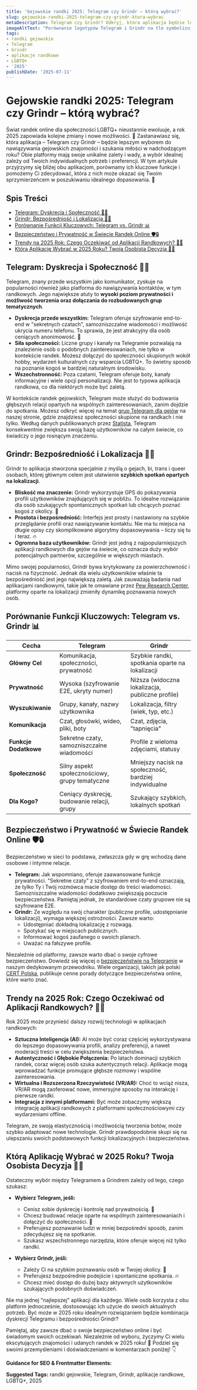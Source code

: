 ```yaml
---
title: 'Gejowskie randki 2025: Telegram czy Grindr – którą wybrać?'
slug: gejowskie-randki-2025-telegram-czy-grindr-ktora-wybrac
metaDescription: Telegram czy Grindr? Odkryj, która aplikacja będzie lepsza do gejowskich randek w 2025. Porównanie funkcji, bezpieczeństwa i trendów. Wybierz mądrze!
imageAltText: "Porównanie logotypów Telegram i Grindr na tle symbolizującym wybór aplikacji randkowej dla gejów w 2025 roku.\n\n    *   Anchor Text: grup Telegram dla gejów\n    *   Target Path: `/grupy/randki-gejowskie`\n*   **Recap 2 (Embedded):**\n    *   Anchor Text: bezpieczeństwie na Telegramie\n    *   Target Path: `/artykuly/bezpieczenstwo-telegram`\n*   **Additional Suggestion 1:**\n    *   Phrase in article: \"Telegram, znany przede wszystkim jako komunikator...\"\n    *   Suggested Anchor Text: komunikator\n    *   Suggested Target Path: `/artykuly/co-to-jest-telegram` (lub ogólna kategoria o Telegramie)\n*   **Additional Suggestion 2:**\n    *   Phrase in article: \"...dołączania do rozbudowanych grup tematycznych.\"\n    *   Suggested Anchor Text: rozbudowanych grup tematycznych\n    *   Suggested Target Path: `/grupy` (główna kategoria grup)"
tags:
- randki gejowskie
- Telegram
- Grindr
- aplikacje randkowe
- LGBTQ+
- '2025'
publishDate: '2025-07-11'
---
```


# Gejowskie randki 2025: Telegram czy Grindr – którą wybrać?

Świat randek online dla społeczności LGBTQ+ nieustannie ewoluuje, a rok 2025 zapowiada kolejne zmiany i nowe możliwości. 🚀 Zastanawiasz się, która aplikacja – Telegram czy Grindr – będzie lepszym wyborem do nawiązywania gejowskich znajomości i szukania miłości w nadchodzącym roku? Obie platformy mają swoje unikalne zalety i wady, a wybór idealnej zależy od Twoich indywidualnych potrzeb i preferencji. W tym artykule przyjrzymy się bliżej obu aplikacjom, porównamy ich kluczowe funkcje i pomożemy Ci zdecydować, która z nich może okazać się Twoim sprzymierzeńcem w poszukiwaniu idealnego dopasowania. 💖

## Spis Treści
- [Telegram: Dyskrecja i Społeczność 🤫🤝](#telegram-dyskrecja-i-spolecznosc-)
- [Grindr: Bezpośredniość i Lokalizacja 📍🔥](#grindr-bezposredniosc-i-lokalizacja-)
- [Porównanie Funkcji Kluczowych: Telegram vs. Grindr 📊](#porownanie-funkcji-kluczowych-telegram-vs-grindr-)
- [Bezpieczeństwo i Prywatność w Świecie Randek Online 🛡️🔒](#bezpieczenstwo-i-prywatnosc-w-swiecie-randek-online-)
- [Trendy na 2025 Rok: Czego Oczekiwać od Aplikacji Randkowych? 🚀🔮](#trendy-na-2025-rok-czego-oczekiwac-od-aplikacji-randkowych-)
- [Którą Aplikację Wybrać w 2025 Roku? Twoja Osobista Decyzja 🤔💖](#ktora-aplikacje-wybrac-w-2025-roku-twoja-osobista-decyzja-)

## Telegram: Dyskrecja i Społeczność 🤫🤝

Telegram, znany przede wszystkim jako komunikator, zyskuje na popularności również jako platforma do nawiązywania kontaktów, w tym randkowych. Jego największe atuty to **wysoki poziom prywatności i możliwość tworzenia oraz dołączania do rozbudowanych grup tematycznych**.

*   **Dyskrecja przede wszystkim:** Telegram oferuje szyfrowanie end-to-end w "sekretnych czatach", samozniszczalne wiadomości i możliwość ukrycia numeru telefonu. To sprawia, że jest atrakcyjny dla osób ceniących anonimowość. 🤫
*   **Siła społeczności:** Liczne grupy i kanały na Telegramie pozwalają na znalezienie osób o podobnych zainteresowaniach, nie tylko w kontekście randek. Możesz dołączyć do społeczności skupionych wokół hobby, wydarzeń kulturalnych czy wsparcia LGBTQ+. To świetny sposób na poznanie kogoś w bardziej naturalnym środowisku.
*   **Wszechstronność:** Poza czatami, Telegram oferuje boty, kanały informacyjne i wiele opcji personalizacji. Nie jest to typowa aplikacja randkowa, co dla niektórych może być zaletą.

W kontekście randek gejowskich, Telegram może służyć do budowania głębszych relacji opartych na wspólnych zainteresowaniach, zanim dojdzie do spotkania. Możesz odkryć więcej na temat [grup Telegram dla gejów](/grupy/randki-gejowskie) na naszej stronie, gdzie znajdziesz społeczności skupione na randkach i nie tylko. Według danych publikowanych przez [Statista](https://www.statista.com/statistics/258749/most-popular-global-mobile-messenger-apps/), Telegram konsekwentnie zwiększa swoją bazę użytkowników na całym świecie, co świadczy o jego rosnącym znaczeniu.

## Grindr: Bezpośredniość i Lokalizacja 📍🔥

Grindr to aplikacja stworzona specjalnie z myślą o gejach, bi, trans i queer osobach, której głównym celem jest ułatwienie **szybkich spotkań opartych na lokalizacji**.

*   **Bliskość ma znaczenie:** Grindr wykorzystuje GPS do pokazywania profili użytkowników znajdujących się w pobliżu. To idealne rozwiązanie dla osób szukających spontanicznych spotkań lub chcących poznać kogoś z okolicy. 📍
*   **Prostota i bezpośredniość:** Interfejs jest prosty i nastawiony na szybkie przeglądanie profili oraz nawiązywanie kontaktu. Nie ma tu miejsca na długie opisy czy skomplikowane algorytmy dopasowywania – liczy się tu i teraz. 🔥
*   **Ogromna baza użytkowników:** Grindr jest jedną z najpopularniejszych aplikacji randkowych dla gejów na świecie, co oznacza duży wybór potencjalnych partnerów, szczególnie w większych miastach.

Mimo swojej popularności, Grindr bywa krytykowany za powierzchowność i nacisk na fizyczność. Jednak dla wielu użytkowników właśnie ta bezpośredniość jest jego największą zaletą. Jak zauważają badania nad aplikacjami randkowymi, takie jak te omawiane przez [Pew Research Center](https://www.pewresearch.org/internet/2023/02/02/the-virtues-and-downsides-of-online-dating/), platformy oparte na lokalizacji zmieniły dynamikę poznawania nowych osób.

## Porównanie Funkcji Kluczowych: Telegram vs. Grindr 📊

| Cecha                 | Telegram                                      | Grindr                                          |
| --------------------- | --------------------------------------------- | ----------------------------------------------- |
| **Główny Cel**        | Komunikacja, społeczności, prywatność        | Szybkie randki, spotkania oparte na lokalizacji |
| **Prywatność**        | Wysoka (szyfrowanie E2E, ukryty numer)        | Niższa (widoczna lokalizacja, publiczne profile) |
| **Wyszukiwanie**      | Grupy, kanały, nazwy użytkownika              | Lokalizacja, filtry (wiek, typ, etc.)          |
| **Komunikacja**       | Czat, głosówki, wideo, pliki, boty            | Czat, zdjęcia, "tapnięcia"                     |
| **Funkcje Dodatkowe** | Sekretne czaty, samozniszczalne wiadomości     | Profile z wieloma zdjęciami, statusy           |
| **Społeczność**       | Silny aspekt społecznościowy, grupy tematyczne | Mniejszy nacisk na społeczność, bardziej indywidualne |
| **Dla Kogo?**         | Ceniący dyskrecję, budowanie relacji, grupy   | Szukający szybkich, lokalnych spotkań        |

## Bezpieczeństwo i Prywatność w Świecie Randek Online 🛡️🔒

Bezpieczeństwo w sieci to podstawa, zwłaszcza gdy w grę wchodzą dane osobowe i intymne relacje.

*   **Telegram:** Jak wspomniano, oferuje zaawansowane funkcje prywatności. "Sekretne czaty" z szyfrowaniem end-to-end oznaczają, że tylko Ty i Twój rozmówca macie dostęp do treści wiadomości. Samozniszczalne wiadomości dodatkowo zwiększają poczucie bezpieczeństwa. Pamiętaj jednak, że standardowe czaty grupowe nie są szyfrowane E2E.
*   **Grindr:** Ze względu na swój charakter (publiczne profile, udostępnianie lokalizacji), wymaga większej ostrożności. Zawsze warto:
    *   Udostępniać dokładną lokalizację z rozwagą.
    *   Spotykać się w miejscach publicznych.
    *   Informować kogoś zaufanego o swoich planach.
    *   Uważać na fałszywe profile.

Niezależnie od platformy, zawsze warto dbać o swoje cyfrowe bezpieczeństwo. Dowiedz się więcej o [bezpieczeństwie na Telegramie](/artykuly/bezpieczenstwo-telegram) w naszym dedykowanym przewodniku. Wiele organizacji, takich jak polski [CERT Polska](https://www.cert.pl/ouch/), publikuje cenne porady dotyczące bezpieczeństwa online, które warto znać.

## Trendy na 2025 Rok: Czego Oczekiwać od Aplikacji Randkowych? 🚀🔮

Rok 2025 może przynieść dalszy rozwój technologii w aplikacjach randkowych:

*   **Sztuczna Inteligencja (AI):** AI może być coraz częściej wykorzystywana do lepszego dopasowywania profili, analizy preferencji, a nawet moderacji treści w celu zwiększenia bezpieczeństwa.
*   **Autentyczność i Głębokie Połączenia:** Po latach dominacji szybkich randek, coraz więcej osób szuka autentycznych relacji. Aplikacje mogą wprowadzać funkcje promujące głębsze rozmowy i wspólne zainteresowania.
*   **Wirtualna i Rozszerzona Rzeczywistość (VR/AR):** Choć to wciąż nisza, VR/AR mogą zaoferować nowe, immersyjne sposoby na interakcję i pierwsze randki.
*   **Integracja z innymi platformami:** Być może zobaczymy większą integrację aplikacji randkowych z platformami społecznościowymi czy wydarzeniami offline.

Telegram, ze swoją elastycznością i możliwością tworzenia botów, może szybko adaptować nowe technologie. Grindr prawdopodobnie skupi się na ulepszaniu swoich podstawowych funkcji lokalizacyjnych i bezpieczeństwa.

## Którą Aplikację Wybrać w 2025 Roku? Twoja Osobista Decyzja 🤔💖

Ostateczny wybór między Telegramem a Grindrem zależy od tego, czego szukasz:

*   **Wybierz Telegram, jeśli:**
    *   Cenisz sobie dyskrecję i kontrolę nad prywatnością. 🤫
    *   Chcesz budować relacje oparte na wspólnych zainteresowaniach i dołączyć do społeczności. 🤝
    *   Preferujesz poznawanie ludzi w mniej bezpośredni sposób, zanim zdecydujesz się na spotkanie.
    *   Szukasz wszechstronnego narzędzia, które oferuje więcej niż tylko randki.

*   **Wybierz Grindr, jeśli:**
    *   Zależy Ci na szybkim poznawaniu osób w Twojej okolicy. 📍
    *   Preferujesz bezpośrednie podejście i spontaniczne spotkania. 🔥
    *   Chcesz mieć dostęp do dużej bazy aktywnych użytkowników szukających podobnych doświadczeń.

Nie ma jednej "najlepszej" aplikacji dla każdego. Wiele osób korzysta z obu platform jednocześnie, dostosowując ich użycie do swoich aktualnych potrzeb. Być może w 2025 roku idealnym rozwiązaniem będzie kombinacja dyskrecji Telegramu i bezpośredniości Grindr?

Pamiętaj, aby zawsze dbać o swoje bezpieczeństwo online i być świadomym swoich oczekiwań. Niezależnie od wyboru, życzymy Ci wielu ekscytujących znajomości i udanych randek w 2025 roku! 🎉 Podziel się swoimi przemyśleniami i doświadczeniami w komentarzach poniżej! 👇

**Guidance for SEO & Frontmatter Elements:**




**Suggested Tags:**
randki gejowskie, Telegram, Grindr, aplikacje randkowe, LGBTQ+, 2025
